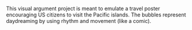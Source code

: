 This visual argument project is meant to emulate a travel poster encouraging US citizens to visit the Pacific islands. The bubbles represent daydreaming by using rhythm and movement (like a comic).  

